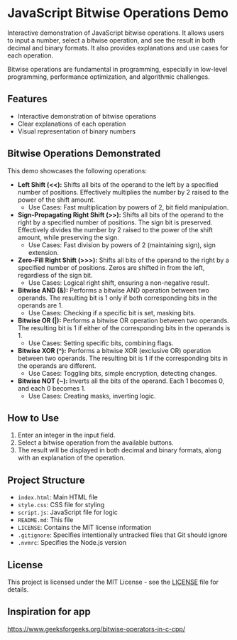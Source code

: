 # JavaScript Bitwise Operations Demo

Interactive demonstration of JavaScript bitwise operations. It allows users to input a number, select a bitwise operation, and see the result in both decimal and binary formats. It also provides explanations and use cases for each operation.

Bitwise operations are fundamental in programming, especially in low-level programming, performance optimization, and algorithmic challenges.

## Features

- Interactive demonstration of bitwise operations
- Clear explanations of each operation
- Visual representation of binary numbers

## Bitwise Operations Demonstrated

This demo showcases the following operations:

- **Left Shift (<<):** Shifts all bits of the operand to the left by a specified number of positions. Effectively multiplies the number by 2 raised to the power of the shift amount.
  - Use Cases: Fast multiplication by powers of 2, bit field manipulation.
- **Sign-Propagating Right Shift (>>):** Shifts all bits of the operand to the right by a specified number of positions. The sign bit is preserved. Effectively divides the number by 2 raised to the power of the shift amount, while preserving the sign.
  - Use Cases: Fast division by powers of 2 (maintaining sign), sign extension.
- **Zero-Fill Right Shift (>>>):** Shifts all bits of the operand to the right by a specified number of positions. Zeros are shifted in from the left, regardless of the sign bit.
  - Use Cases: Logical right shift, ensuring a non-negative result.
- **Bitwise AND (&):** Performs a bitwise AND operation between two operands. The resulting bit is 1 only if both corresponding bits in the operands are 1.
  - Use Cases: Checking if a specific bit is set, masking bits.
- **Bitwise OR (|):** Performs a bitwise OR operation between two operands. The resulting bit is 1 if either of the corresponding bits in the operands is 1.
  - Use Cases: Setting specific bits, combining flags.
- **Bitwise XOR (^):** Performs a bitwise XOR (exclusive OR) operation between two operands. The resulting bit is 1 if the corresponding bits in the operands are different.
  - Use Cases: Toggling bits, simple encryption, detecting changes.
- **Bitwise NOT (~):** Inverts all the bits of the operand. Each 1 becomes 0, and each 0 becomes 1.
  - Use Cases: Creating masks, inverting logic.

## How to Use

1.  Enter an integer in the input field.
2.  Select a bitwise operation from the available buttons.
3.  The result will be displayed in both decimal and binary formats, along with an explanation of the operation.

## Project Structure

- `index.html`: Main HTML file
- `style.css`: CSS file for styling
- `script.js`: JavaScript file for logic
- `README.md`: This file
- `LICENSE`: Contains the MIT license information
- `.gitignore`: Specifies intentionally untracked files that Git should ignore
- `.nvmrc`: Specifies the Node.js version

## License

This project is licensed under the MIT License - see the [LICENSE](LICENSE) file for details.

## Inspiration for app

https://www.geeksforgeeks.org/bitwise-operators-in-c-cpp/
